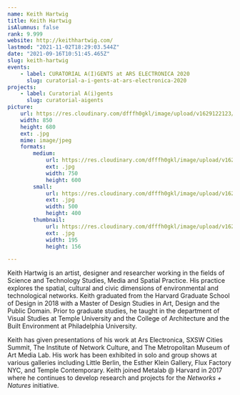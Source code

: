 ```yaml
---
name: Keith Hartwig
title: Keith Hartwig
isAlumnus: false
rank: 9.999
website: http://keithhartwig.com/
lastmod: "2021-11-02T18:29:03.544Z"
date: "2021-09-16T10:51:45.465Z"
slug: keith-hartwig
events:
    - label: CURATORIAL A(I)GENTS at ARS ELECTRONICA 2020
      slug: curatorial-a-i-gents-at-ars-electronica-2020
projects:
    - label: Curatorial A(i)gents
      slug: curatorial-aigents
picture:
    url: https://res.cloudinary.com/dfffh0gkl/image/upload/v1629122123/keith_bbbb2d5d7b.jpg
    width: 850
    height: 680
    ext: .jpg
    mime: image/jpeg
    formats:
        medium:
            url: https://res.cloudinary.com/dfffh0gkl/image/upload/v1629122125/medium_keith_bbbb2d5d7b.jpg
            ext: .jpg
            width: 750
            height: 600
        small:
            url: https://res.cloudinary.com/dfffh0gkl/image/upload/v1629122126/small_keith_bbbb2d5d7b.jpg
            ext: .jpg
            width: 500
            height: 400
        thumbnail:
            url: https://res.cloudinary.com/dfffh0gkl/image/upload/v1629122125/thumbnail_keith_bbbb2d5d7b.jpg
            ext: .jpg
            width: 195
            height: 156

---
```

Keith Hartwig is an artist, designer and researcher working in the fields of Science and Technology Studies, Media and Spatial Practice. His practice explores the spatial, cultural and civic dimensions of environmental and technological networks. Keith graduated from the Harvard Graduate School of Design in 2018 with a Master of Design Studies in Art, Design and the Public Domain. Prior to graduate studies, he taught in the department of Visual Studies at Temple University and the College of Architecture and the Built Environment at Philadelphia University.

Keith has given presentations of his work at Ars Electronica, SXSW Cities Summit, The Institute of Network Culture, and The Metropolitan Museum of Art Media Lab. His work has been exhibited in solo and group shows at various galleries including Little Berlin, the Esther Klein Gallery, Flux Factory NYC, and Temple Contemporary. Keith joined Metalab @ Harvard in 2017 where he continues to develop research and projects for the *Networks + Natures* initiative.